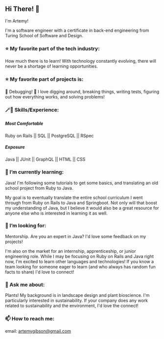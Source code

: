 ## Hi There! 👋
I'm Artemy!

I'm a software engineer with a certificate in back-end engineering from Turing School of Software and Design.

### ⭐️ My favorite part of the tech industry:
How much there is to learn! With technology constantly evolving, there will never be a shortage of learning opportunities.

### ⭐️ My favorite part of projects is:
🐞 Debugging! 🐛 I love digging around, breaking things, writing tests, figuring out how everything works, and solving problems!

### 🪄🎩 Skills/Experience:
##### Most Comfortable
Ruby on Rails || SQL || PostgreSQL || RSpec
##### Exposure
Java || JUnit || GraphQL || HTML || CSS
  
### 🌱 I’m currently learning:
Java! I'm following some tutorials to get some basics, and translating an old school project from Ruby to Java.

My goal is to eventually translate the entire school curriculum I went through from Ruby on Rails to Java and Springboot. Not only will that boost my understanding of Java, but I believe it would also be a great resource for anyone else who is interested in learning it as well.

### 🤔 I’m looking for:
Mentorship. Are you an expert in Java? I'd love some feedback on my projects!

I'm also on the market for an internship, apprenticeship, or junior engineering role. While I may be focusing on Ruby on Rails and Java right now, I'm excited to learn other languages and technologies! If you know a team looking for someone eager to learn (and who always has random fun facts to share) I'd love to connect!
  
### 💬 Ask me about:
Plants! My background is in landscape design and plant bioscience. I'm particularly interested in sustainability.
If your company does any work related to sustainability and the environment, I'd love the connect!
  
### 📫 How to reach me:
email: artemygibson@gmail.com
